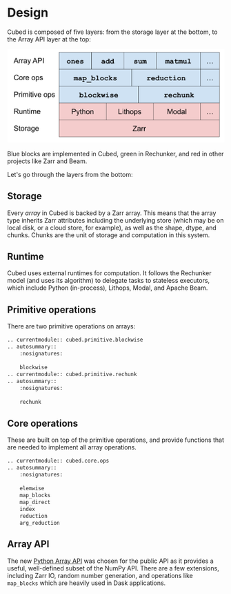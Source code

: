 # Design

Cubed is composed of five layers: from the storage layer at the bottom, to the Array API layer at the top:

![Five layer diagram](images/design.svg)

Blue blocks are implemented in Cubed, green in Rechunker, and red in other projects like Zarr and Beam.

Let's go through the layers from the bottom:

## Storage

Every _array_ in Cubed is backed by a Zarr array. This means that the array type inherits Zarr attributes including the underlying store (which may be on local disk, or a cloud store, for example), as well as the shape, dtype, and chunks. Chunks are the unit of storage and computation in this system.

## Runtime

Cubed uses external runtimes for computation. It follows the Rechunker model (and uses its algorithm) to delegate tasks to stateless executors, which include Python (in-process), Lithops, Modal, and Apache Beam.


## Primitive operations

There are two primitive operations on arrays:

```{eval-rst}
.. currentmodule:: cubed.primitive.blockwise
.. autosummary::
    :nosignatures:

    blockwise
.. currentmodule:: cubed.primitive.rechunk
.. autosummary::
    :nosignatures:

    rechunk
```

## Core operations

These are built on top of the primitive operations, and provide functions that are needed to implement all array operations.

```{eval-rst}
.. currentmodule:: cubed.core.ops
.. autosummary::
    :nosignatures:

    elemwise
    map_blocks
    map_direct
    index
    reduction
    arg_reduction
```

## Array API

The new [Python Array API](https://data-apis.org/array-api/latest/) was chosen for the public API as it provides a useful, well-defined subset of the NumPy API. There are a few extensions, including Zarr IO, random number generation, and operations like `map_blocks` which are heavily used in Dask applications.
